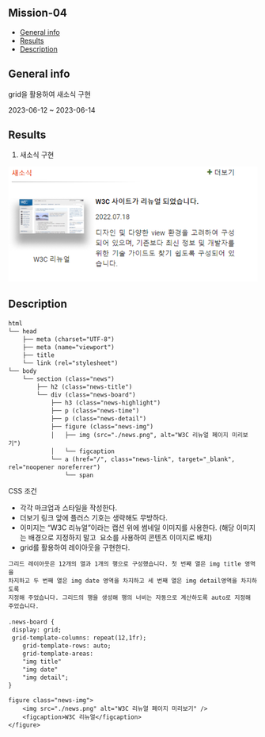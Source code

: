 ## Mission-04

- [General info](#general-info)
- [Results](#results)
- [Description](#description)

## General info

grid을 활용하여 새소식 구현

2023-06-12 ~ 2023-06-14

## Results

1. 새소식 구현

![News](./News-result.PNG)


## Description

```
html
└── head
    ├── meta (charset="UTF-8")
    ├── meta (name="viewport")
    ├── title
    └── link (rel="stylesheet")
└── body
    └── section (class="news")
        ├── h2 (class="news-title")
        └── div (class="news-board")
            ├── h3 (class="news-highlight")
            ├── p (class="news-time")
            ├── p (class="news-detail")
            ├── figure (class="news-img")
            │   ├── img (src="./news.png", alt="W3C 리뉴얼 페이지 미리보기")
            │   └── figcaption
            └── a (href="/", class="news-link", target="_blank", rel="noopener noreferrer")
                └── span
```

CSS 조건

- 각각 마크업과 스타일을 작성한다.
- 더보기 링크 앞에 플러스 기호는 생략해도 무방하다.
- 이미지는 “W3C 리뉴얼”이라는 캡션 위에 썸네일 이미지를 사용한다.
(해당 이미지는 배경으로 지정하지 말고 <img> 요소를 사용하여 콘텐츠 이미지로 배치)
- grid를 활용하여 레이아웃을 구현한다.

```
그리드 레이아웃은 12개의 열과 1개의 행으로 구성했습니다. 첫 번째 열은 img title 영역을 
차지하고 두 번째 열은 img date 영역을 차지하고 세 번째 열은 img detail영역을 차지하도록 
지정해 주었습니다. 그리드의 행을 생성해 행의 너비는 자동으로 계산하도록 auto로 지정해 
주었습니다. 

.news-board {
 display: grid;
 grid-template-columns: repeat(12,1fr);
    grid-template-rows: auto;
    grid-template-areas: 
    "img title"
    "img date"
    "img detail";
}
```

```
figure class="news-img">
    <img src="./news.png" alt="W3C 리뉴얼 페이지 미리보기" />
    <figcaption>W3C 리뉴얼</figcaption>
</figure>
```